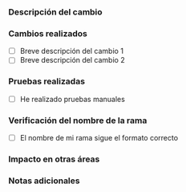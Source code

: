### Descripción del cambio
<!-- Explica brevemente qué cambios introduces -->

### Cambios realizados
- [ ] Breve descripción del cambio 1
- [ ] Breve descripción del cambio 2

### Pruebas realizadas
<!-- Detalla cómo has probado este cambio -->
- [ ] He realizado pruebas manuales

### Verificación del nombre de la rama
<!-- Asegúrate de que el nombre de tu rama sigue el formato correcto:
    - feature/<descripcion>
    - bugfix/<descripcion>
    - hotfix/<descripcion>
-->
- [ ] El nombre de mi rama sigue el formato correcto

### Impacto en otras áreas
<!-- Describe cualquier efecto que puedan tener estos cambios en otras partes del código -->

### Notas adicionales
<!-- Cualquier información adicional que deba saber el equipo -->

